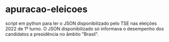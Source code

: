 # apuracao-eleicoes
script em python para ler o JSON disponibilizado pelo TSE nas eleições 2022 de 1º turno. O JSON disponibilizado só informava o desempenho dos candidatos a presidência no âmbito "Brasil".
